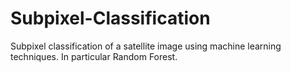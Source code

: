 # Subpixel-Classification
Subpixel classification of a satellite image using machine learning techniques. In particular Random Forest.
